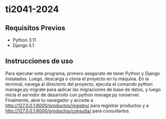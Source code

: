# ti2041-2024

## Requisitos Previos

- Python 3.11
- Django 5.1

## Instrucciones de uso

Para ejecutar este programa, primero asegúrate de tener Python y Django instalados. Luego, descarga o clona el proyecto en tu máquina. En la terminal, navega al directorio del proyecto, ejecuta el comando python manage.py migrate para aplicar las migraciones de base de datos, y luego inicia el servidor de desarrollo con python manage.py runserver. Finalmente, abre tu navegador y accede a http://127.0.0.1:8000/productos/registro/ para registrar productos y a http://127.0.0.1:8000/productos/consulta/ para consultarlos.
